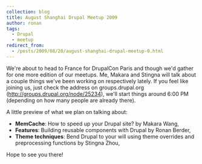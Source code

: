 ```yaml
---
collection: blog
title: August Shanghai Drupal Meetup 2009
author: ronan
tags:
  - Drupal
  - meetup
redirect_from:
  - /posts/2009/08/20/august-shanghai-drupal-meetup-0.html
---
```


We're about to head to France for DrupalCon Paris and though we'd gather for one more edition of our meetups. Me, Makara and Stingna will talk about a couple things we've been working on respectively lately. If you feel like joining us, just check the address on groups.drupal.org (http://groups.drupal.org/node/25234), we'll start things around 6:00 PM (depending on how many people are already there).

<!-- more -->

A little preview of what we plan on talking about:

* **MemCache**: How to speed up your Drupal site? by Makara Wang,
* **Features**: Building reusable components with Drupal by Ronan Berder,
* **Theme techniques**: Bend Drupal to your will using theme overrides and preprocessing functions by Stingna Zhou,

Hope to see you there!
